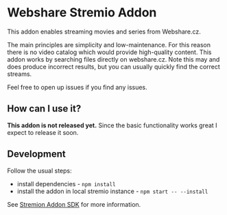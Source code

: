 # Webshare Stremio Addon

This addon enables streaming movies and series from Webshare.cz.

The main principles are simplicity and low-maintenance. For this reason there is no video catalog
which would provide high-quality content. This addon works by searching files directly on
webshare.cz. Note this may and does produce incorrect results, but you can usually quickly find the
correct streams.

Feel free to open up issues if you find any issues.

## How can I use it?

**This addon is not released yet.** Since the basic functionality works great I expect to release it
soon.

## Development

Follow the usual steps:

- install dependencies - `npm install`
- install the addon in local stremio instance - `npm start -- --install`

See [Stremion Addon SDK](https://github.com/Stremio/stremio-addon-sdk) for more information.